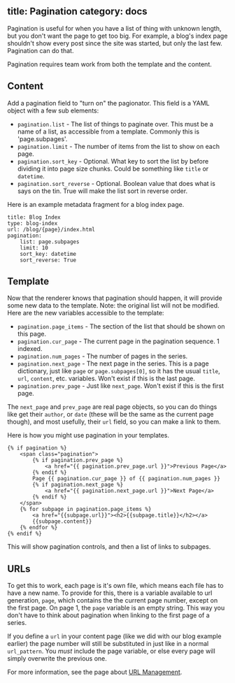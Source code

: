 title: Pagination
category: docs
---
Pagination is useful for when you have a list of thing with unknown length, but
you don't want the page to get too big. For example, a blog's index page
shouldn't show every post since the site was started, but only the last few.
Pagination can do that.

Pagination requires team work from both the template and the content.

Content
-------
Add a pagination field to "turn on" the pagionator. This field is a YAML object
with a few sub elements:

- `pagination.list` - The list of things to paginate over. This must be a name
  of a list, as accessible from a template. Commonly this is 'page.subpages'.
- `pagination.limit` - The number of items from the list to show on each page.
- `pagination.sort_key` - Optional. What key to sort the list by before
  dividing it into page size chunks. Could be something like `title` or
  `datetime`.
- `pagination.sort_reverse` - Optional. Boolean value that does what is says on
  the tin. True will make the list sort in reverse order.

Here is an example metadata fragment for a blog index page.

    title: Blog Index
    type: blog-index
    url: /blog/{page}/index.html
    pagination:
        list: page.subpages
        limit: 10
        sort_key: datetime
        sort_reverse: True

Template
--------
Now that the renderer knows that pagination should happen, it will provide some
new data to the template. Note: the original list will not be modified. Here
are the new variables accessible to the template:

- `pagination.page_items` - The section of the list that should be shown on
  this page.
- `pagination.cur_page` - The current page in the pagination sequence. 1
  indexed.
- `pagination.num_pages` - The number of pages in the series.
- `pagination.next_page` - The next page in the series. This is a page
  dictionary, just like `page` or `page.subpages[0]`, so it has the usual
  `title`, `url`, `content`, etc. variables. Won't exist if this is the last
  page.
- `pagination.prev_page` - Just like `next_page`. Won't exist if this is the
  first page.

The `next_page` and `prev_page` are real page objects, so you can do things like get their `author`, or `date` (these will be the same as the current page though), and most usefully, their `url` field, so you can make a link to them.

Here is how you might use pagination in your templates.

    {% if pagination %}
        <span class="pagination">
            {% if pagination.prev_page %}
                <a href="{{ pagination.prev_page.url }}">Previous Page</a>
            {% endif %}
            Page {{ pagination.cur_page }} of {{ pagination.num_pages }}
            {% if pagination.next_page %}
                <a href="{{ pagination.next_page.url }}">Next Page</a>
            {% endif %}
        </span>
        {% for subpage in pagination.page_items %}
            <a href="{{subpage.url}}"><h2>{{subpage.title}}</h2></a>
            {{subpage.content}}
        {% endfor %}
    {% endif %}

This will show pagination controls, and then a list of links to subpages.

URLs
----
To get this to work, each page is it's own file, which means each file has to
have a new name. To provide for this, there is a variable available to url
generation, `page`, which contains the the current page number, except on the
first page. On page 1, the `page` variable is an empty string. This way you
don't have to think about pagination when linking to the first page of a
series.

If you define a `url` in your content page (like we did with our blog example
earlier) the page number will still be substituted in just like in a normal
`url_pattern`. You *must* include the page variable, or else every page will
simply overwrite the previous one.

For more information, see the page about [URL Management](/docs/urls/).

